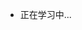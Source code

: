 <!---
- 👋 Hi, I’m @guogander
- 👀 I’m interested in ...
- 🌱 I’m currently learning ...
- 💞️ I’m looking to collaborate on ...
- 📫 How to reach me ...
--->

<!---
guogander/guogander is a ✨ special ✨ repository because its `README.md` (this file) appears on your GitHub profile.
You can click the Preview link to take a look at your changes.
--->
<!---
- 目前研究生在读 电信转计算机
- 啥都接触,啥都不会
--->
- 正在学习中...
